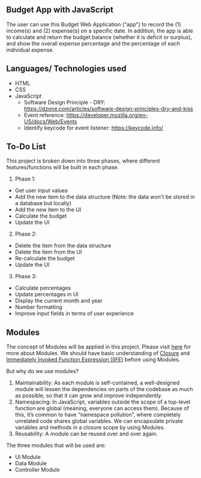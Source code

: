 ## Budget App with JavaScript

The user can use this Budget Web Application ("app") to record the (1) income(s) and (2) expense(s) on a specific date. In addition, the app is able to calculate and return the budget balance (whether it is deficit or surplus), and show the overall expense percentage and the percentage of each individual expense.



## Languages/ Technologies used
- HTML
- CSS
- JavaScript
    - Software Design Principle - DRY: https://dzone.com/articles/software-design-principles-dry-and-kiss
    - Event reference: https://developer.mozilla.org/en-US/docs/Web/Events
    - Identify keycode for event listener: https://keycode.info/

## To-Do List
This project is broken down into three phases, where different features/functions will be built in each phase.
1. Phase 1:
- Get user input values
- Add the new item to the data structure (Note: the data won't be stored in a database but locally)
- Add the new item to the UI
- Calculate the budget
- Update the UI
2. Phase 2:
- Delete the item from the data structure
- Delete the item from the UI
- Re-calculate the budget
- Update the UI
3. Phase 3:
- Calculate percentages
- Update percentages in UI
- Display the current month and year
- Number formatting
- Improve input fields in terms of user experience


## Modules
The concept of Modules will be applied in this project. Please visit [here](https://www.freecodecamp.org/news/javascript-modules-a-beginner-s-guide-783f7d7a5fcc/) for more about Modules. We should have basic understanding of [Closure](https://medium.com/javascript-scene/master-the-javascript-interview-what-is-a-closure-b2f0d2152b36) and [Immediately Invoked Function Expression (IIFE)](https://medium.com/javascript-in-plain-english/https-medium-com-javascript-in-plain-english-stop-feeling-iffy-about-using-an-iife-7b0292aba174) before using Modules.

But why do we use modules?
1. Maintainability: As each module is self-contained, a well-designed module will lessen the dependencies on parts of the codebase as much as possible, so that it can grow and improve independently.
2. Namespacing: In JavaScript, variables outside the scope of a top-level function are global (meaning, everyone can access them). Because of this, it’s common to have “namespace pollution”, where completely unrelated code shares global variables. We can encapsulate private variables and methods in a closure scope by using Modules.
3. Reusability: A module can be reused over and over again.

The three modules that will be used are:
- UI Module
- Data Module
- Controller Module

